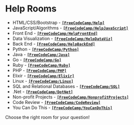 # Help Rooms

- HTML/CSS/Bootstrap - [**`[FreeCodeCamp/Help]`**](https://gitter.im/FreeCodeCamp/Help)
- JavaScript/Algorithms - [**`[FreeCodeCamp/HelpJavaScript]`**](https://gitter.im/FreeCodeCamp/HelpJavaScript)
- Front End -  [**`[FreeCodeCamp/HelpFrontEnd]`**](https://gitter.im/FreeCodeCamp/HelpFrontEnd)
- Data Visualization - [**`[FreeCodeCamp/HelpDataViz]`**](https://gitter.im/FreeCodeCamp/HelpDataViz)
- Back End - [**`[FreeCodeCamp/HelpBackEnd]`**](https://gitter.im/FreeCodeCamp/HelpBackEnd)
- Python - [**`[FreeCodeCamp/Python]`**](https://gitter.im/FreeCodeCamp/python)
- Java - [**`[FreeCodeCamp/Java]`**](https://gitter.im/FreeCodeCamp/java)
- Go - [**`[FreeCodeCamp/Go]`**](https://gitter.im/FreeCodeCamp/go)
- Ruby - [**`[FreeCodeCamp/Ruby]`**](https://gitter.im/FreeCodeCamp/ruby)
- PHP - [**`[FreeCodeCamp/PHP]`**](https://gitter.im/FreeCodeCamp/php)
- Elixir - [**`[FreeCodeCamp/Elixir]`**](https://gitter.im/FreeCodeCamp/elixir)
- Linux - [**`[FreeCodeCamp/Linux]`**](https://gitter.im/FreeCodeCamp/linux)
- SQL and Relational Databases - [**`[FreeCodeCamp/SQL]`**](https://gitter.im/FreeCodeCamp/SQL)
- .Net - [**`[FreeCodeCamp/DotNet]`**](https://gitter.im/FreeCodeCamp/dotnet)
- Non-profit Projects - [**`[FreeCodeCamp/NonprofitProjects]`**](https://gitter.im/FreeCodeCamp/NonprofitProjects)
- Code Review - [**`[FreeCodeCamp/CodeReview]`**](https://gitter.im/FreeCodeCamp/CodeReview)
- You Can Do This -  [**`[FreeCodeCamp/YouCanDoThis]`**](https://gitter.im/FreeCodeCamp/YouCanDoThis)

Choose the right room for your question!
